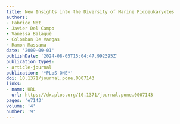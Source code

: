 ```yaml
---
title: New Insights into the Diversity of Marine Picoeukaryotes
authors:
- Fabrice Not
- Javier Del Campo
- Vanessa Balagué
- Colomban De Vargas
- Ramon Massana
date: '2009-09-01'
publishDate: '2024-08-05T15:04:47.992395Z'
publication_types:
- article-journal
publication: '*PLoS ONE*'
doi: 10.1371/journal.pone.0007143
links:
- name: URL
  url: https://dx.plos.org/10.1371/journal.pone.0007143
pages: 'e7143'
volume: '4'
number: '9'
---
```

